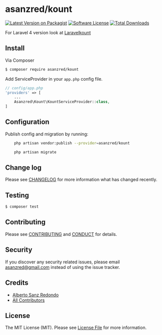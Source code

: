 # asanzred/kount

[![Latest Version on Packagist][ico-version]][link-packagist]
[![Software License][ico-license]](LICENSE.md)
[![Total Downloads][ico-downloads]][link-downloads]

For Laravel 4 version look at [Laravelkount][link-laravel4]

## Install

Via Composer

``` bash
$ composer require asanzred/kount
```

Add ServiceProvider in your `app.php` config file.

```php
// config/app.php
'providers' => [
    ...
    Asanzred\Kount\KountServiceProvider::class,
]
```

## Configuration

Publish config and migration by running:

``` bash
    php artisan vendor:publish --provider=asanzred/kount
```
``` bash
    php artisan migrate
```


## Change log

Please see [CHANGELOG](CHANGELOG.md) for more information what has changed recently.

## Testing

``` bash
$ composer test
```

## Contributing

Please see [CONTRIBUTING](CONTRIBUTING.md) and [CONDUCT](CONDUCT.md) for details.

## Security

If you discover any security related issues, please email asanzred@gmail.com instead of using the issue tracker.

## Credits

- [Alberto Sanz Redondo][link-author]
- [All Contributors][link-contributors]

## License

The MIT License (MIT). Please see [License File](LICENSE.md) for more information.

[ico-version]: https://img.shields.io/packagist/v/asanzred/kount.svg?style=flat-square
[ico-license]: https://img.shields.io/badge/license-MIT-brightgreen.svg?style=flat-square
[ico-downloads]: https://img.shields.io/packagist/dt/asanzred/kount.svg?style=flat-square

[link-packagist]: https://packagist.org/packages/asanzred/kount
[link-downloads]: https://packagist.org/packages/asanzred/kount
[link-author]: https://github.com/asanzred
[link-contributors]: ../../contributors
[link-laravel4]: https://github.com/asanzred/laravelkount
